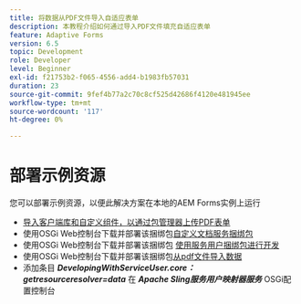 ```yaml
---
title: 将数据从PDF文件导入自适应表单
description: 本教程介绍如何通过导入PDF文件填充自适应表单
feature: Adaptive Forms
version: 6.5
topic: Development
role: Developer
level: Beginner
exl-id: f21753b2-f065-4556-add4-b1983fb57031
duration: 23
source-git-commit: 9fef4b77a2c70c8cf525d42686f4120e481945ee
workflow-type: tm+mt
source-wordcount: '117'
ht-degree: 0%

---
```


# 部署示例资源

您可以部署示例资源，以便此解决方案在本地的AEM Forms实例上运行

* [导入客户端库和自定义组件，以通过包管理器上传PDF表单](./assets/client-libs-custom-component.zip)
* 使用OSGi Web控制台下载并部署该捆绑包[自定义文档服务捆绑包](/help/forms/assets/common-osgi-bundles/AEMFormsDocumentServices.core-1.0-SNAPSHOT.jar)
* 使用OSGi Web控制台下载并部署该捆绑包 [使用服务用户捆绑包进行开发](/help/forms/assets/common-osgi-bundles/DevelopingWithServiceUser.jar)
* 使用OSGi Web控制台下载并部署该捆绑包[从pdf文件导入数据](./assets/onlineToOffline.core-1.0.0-SNAPSHOT.jar)
* 添加条目 _**DevelopingWithServiceUser.core：getresourceresolver=data**_ 在 _**Apache Sling服务用户映射器服务**_ OSGi配置控制台
